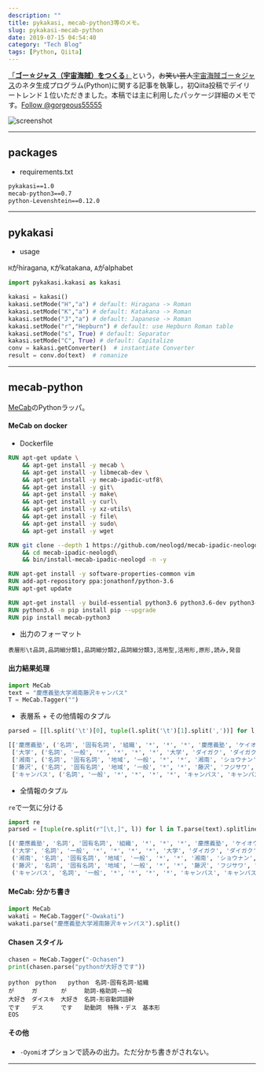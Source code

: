 ```yaml
---
description: ""
title: pykakasi, mecab-python3等のメモ。
slug: pykakasi-mecab-python
date: 2019-07-15 04:54:40
category: "Tech Blog"
tags: [Python, Qiita]
---
```


[「**ゴー☆ジャス（宇宙海賊）をつくる**」](https://qiita.com/jg43yr/items/30defcdb69163612fc27)という，~~お笑い芸人~~[宇宙海賊ゴー☆ジャス](https://ja.wikipedia.org/wiki/%E3%82%B4%E3%83%BC%E2%98%86%E3%82%B8%E3%83%A3%E3%82%B9)のネタ生成プログラム(Python)に関する記事を執筆し，初Qiita投稿でデイリートレンド１位いただきました。本稿では主に利用したパッケージ詳細のメモです。<a href="https://twitter.com/gorgeous55555?ref_src=twsrc%5Etfw" class="twitter-follow-button" data-show-count="false">Follow @gorgeous55555</a><script async src="https://platform.twitter.com/widgets.js" charset="utf-8"></script>

<!-- more -->

![screenshot](https://i.gyazo.com/6c239b85b1b195b7ee2f693751d1c763.png)

---

## packages

- requirements.txt

```txt
pykakasi==1.0
mecab-python3==0.7
python-Levenshtein==0.12.0
```

---

## pykakasi

- usage

`H`がhiragana, `K`がkatakana, `A`がalphabet

```python
import pykakasi.kakasi as kakasi 

kakasi = kakasi() 
kakasi.setMode("H","a") # default: Hiragana -> Roman 
kakasi.setMode("K","a") # default: Katakana -> Roman 
kakasi.setMode("J","a") # default: Japanese -> Roman 
kakasi.setMode("r","Hepburn") # default: use Hepburn Roman table 
kakasi.setMode("s", True) # default: Separator 
kakasi.setMode("C", True) # default: Capitalize 
conv = kakasi.getConverter()  # instantiate Converter
result = conv.do(text)  # romanize
```

---

## mecab-python

[MeCab](https://taku910.github.io/mecab/)のPythonラッパ。

#### MeCab on docker

- Dockerfile

```Dockerfile
RUN apt-get update \
    && apt-get install -y mecab \
    && apt-get install -y libmecab-dev \
    && apt-get install -y mecab-ipadic-utf8\
    && apt-get install -y git\
    && apt-get install -y make\
    && apt-get install -y curl\
    && apt-get install -y xz-utils\
    && apt-get install -y file\
    && apt-get install -y sudo\
    && apt-get install -y wget

RUN git clone --depth 1 https://github.com/neologd/mecab-ipadic-neologd.git\
    && cd mecab-ipadic-neologd\
    && bin/install-mecab-ipadic-neologd -n -y

RUN apt-get install -y software-properties-common vim
RUN add-apt-repository ppa:jonathonf/python-3.6
RUN apt-get update

RUN apt-get install -y build-essential python3.6 python3.6-dev python3-pip python3.6-venv
RUN python3.6 -m pip install pip --upgrade
RUN pip install mecab-python3
```

- 出力のフォーマット

`表層形\t品詞,品詞細分類1,品詞細分類2,品詞細分類3,活用型,活用形,原形,読み,発音`

#### 出力結果処理

```python 入力文
import MeCab
text = "慶應義塾大学湘南藤沢キャンパス"
T = MeCab.Tagger("")
```

- 表層系 + その他情報のタプル

```python
parsed = [[l.split('\t')[0], tuple(l.split('\t')[1].split(','))] for l in T.parse(text).splitlines()[:-1]]
```

```python 結果
[['慶應義塾', ('名詞', '固有名詞', '組織', '*', '*', '*', '慶應義塾', 'ケイオウギジュク', 'ケイオーギジュク')],
 ['大学', ('名詞', '一般', '*', '*', '*', '*', '大学', 'ダイガク', 'ダイガク')],
 ['湘南', ('名詞', '固有名詞', '地域', '一般', '*', '*', '湘南', 'ショウナン', 'ショーナン')],
 ['藤沢', ('名詞', '固有名詞', '地域', '一般', '*', '*', '藤沢', 'フジサワ', 'フジサワ')],
 ['キャンパス', ('名詞', '一般', '*', '*', '*', '*', 'キャンパス', 'キャンパス', 'キャンパス')]]
```

- 全情報のタプル

`re`で一気に分ける

```python 
import re
parsed = [tuple(re.split(r"[\t,]", l)) for l in T.parse(text).splitlines()[:-1]]
```

```python 結果
[('慶應義塾', '名詞', '固有名詞', '組織', '*', '*', '*', '慶應義塾', 'ケイオウギジュク', 'ケイオーギジュク'),
 ('大学', '名詞', '一般', '*', '*', '*', '*', '大学', 'ダイガク', 'ダイガク'),
 ('湘南', '名詞', '固有名詞', '地域', '一般', '*', '*', '湘南', 'ショウナン', 'ショーナン'),
 ('藤沢', '名詞', '固有名詞', '地域', '一般', '*', '*', '藤沢', 'フジサワ', 'フジサワ'),
 ('キャンパス', '名詞', '一般', '*', '*', '*', '*', 'キャンパス', 'キャンパス', 'キャンパス')]
```

#### MeCab: 分かち書き

```python
import MeCab
wakati = MeCab.Tagger("-Owakati")
wakati.parse("慶應義塾大学湘南藤沢キャンパス").split()
```

#### Chasen スタイル

```python
chasen = MeCab.Tagger("-Ochasen")
print(chasen.parse("pythonが大好きです"))
```

```text
python　python　　python　名詞-固有名詞-組織
が　　　ガ　　　　が　　　助詞-格助詞-一般
大好き　ダイスキ　大好き　名詞-形容動詞語幹
です　　デス　　　です　　助動詞　特殊・デス　基本形
EOS
```

#### その他

- `-Oyomi`オプションで読みの出力。ただ分かち書きがされない。

---
